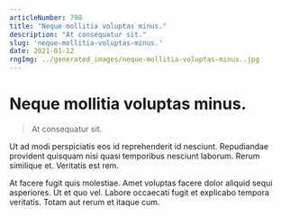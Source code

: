 ```yaml
---
articleNumber: 798
title: "Neque mollitia voluptas minus."
description: "At consequatur sit."
slug: 'neque-mollitia-voluptas-minus.'
date: 2021-01-12
rngImg: ../generated_images/neque-mollitia-voluptas-minus..jpg
---
```


# Neque mollitia voluptas minus.

> At consequatur sit.

Ut ad modi perspiciatis eos id reprehenderit id nesciunt. Repudiandae provident quisquam nisi quasi temporibus nesciunt laborum. Rerum similique et. Veritatis est rem.
 At facere fugit quis molestiae. Amet voluptas facere dolor aliquid sequi asperiores. Ut et quo vel. Labore occaecati fugit et explicabo tempora veritatis. Totam aut rerum et itaque cum.

